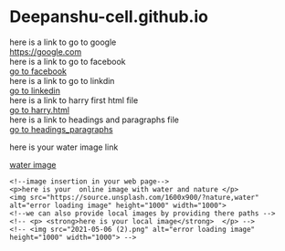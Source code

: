 # Deepanshu-cell.github.io
<!DOCTYPE html>
<html lang="en">
<head>
    <meta charset="UTF-8">
    <meta http-equiv="X-UA-Compatible" content="IE=edge">
    <meta name="viewport" content="width=device-width, initial-scale=1.0">
    <title>images and anchor tags</title>
</head>
<body>
    <!--providing external links in your web page-->
    here is a link to go to google  <br>
    <a href="https://google.com" target="_blank">https://google.com</a> <br>
    here is a link to go to facebook <br>
    <a href="https://facebook.com" target="_blank">go to facebook</a> <br>
    here is a link to go to linkdin <br>
    <a href="https://linkedin.com" target="_blank">go to linkedin</a> <br>
    <!--we can in also provide link to our local files by providing there paths -->
    here is a link to harry first html file <br>
    <a href="harry.html" target="_blank">go to harry.html</a> <br>
    here is a link to headings and paragraphs file <br>
    <a href="headings_paragraphs.html" target="_blank">go to headings_paragraphs</a> <br>
    <p>here is your water  image link </p>
    <a href="https://source.unsplash.com/1600x900/?nature,water" target="_blank"> water image</a>

    <!--image insertion in your web page-->
    <p>here is your  online image with water and nature </p>
    <img src="https://source.unsplash.com/1600x900/?nature,water"  alt="error loading image" height="1000" width="1000">
    <!--we can also provide local images by providing there paths -->
    <!-- <p> <strong>here is your local image</strong>  </p> -->
    <!-- <img src="2021-05-06 (2).png" alt="error loading image" height="1000" width="1000"> -->
</body>
</html>
